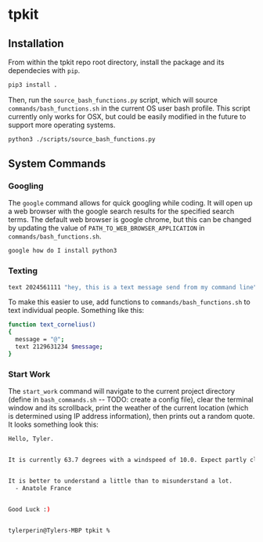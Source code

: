 # tpkit

## Installation

From within the tpkit repo root directory, install the package and its dependecies with `pip`.

```bash
pip3 install .
```

Then, run the `source_bash_functions.py` script, which will source `commands/bash_functions.sh` in the current OS user bash profile. This script currently only works for OSX, but could be easily modified in the future to support more operating systems.

```bash
python3 ./scripts/source_bash_functions.py
```

## System Commands

### Googling

The `google` command allows for quick googling while coding. It will open up a web browser with the google search results for the specified search terms. The default web browser is google chrome, but this can be changed by updating the value of `PATH_TO_WEB_BROWSER_APPLICATION` in `commands/bash_functions.sh`. 

```bash
google how do I install python3
```

### Texting

```bash
text 2024561111 "hey, this is a text message send from my command line"
```

To make this easier to use, add functions to `commands/bash_functions.sh` to text individual people. Something like this:

```bash
function text_cornelius()
{
  message = "@";
  text 2129631234 $message;
}

```

### Start Work

The `start_work` command will navigate to the current project directory (define in `bash_commands.sh` -- TODO: create a config file), clear the terminal window and its scrollback, print the weather of the current location (which is determined using IP address information), then prints out a random quote. It looks something look this:

```bash
Hello, Tyler.


It is currently 63.7 degrees with a windspeed of 10.0. Expect partly cloudy skies and overcast.


It is better to understand a little than to misunderstand a lot.
  - Anatole France


Good Luck :)


tylerperin@Tylers-MBP tpkit % 
```

